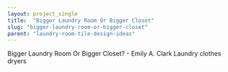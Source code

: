 ```yaml
---
layout: project_single
title:  "Bigger Laundry Room Or Bigger Closet"
slug: "bigger-laundry-room-or-bigger-closet"
parent: "laundry-room-tile-design-ideas"
---
```

Bigger Laundry Room Or Bigger Closet? - Emily A. Clark Laundry clothes dryers